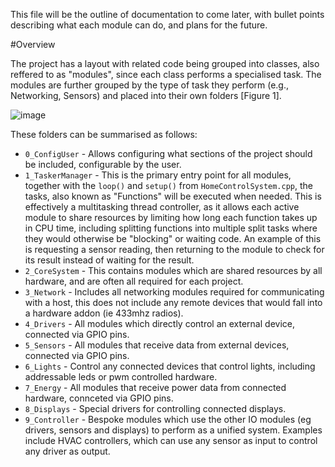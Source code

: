 This file will be the outline of documentation to come later, with bullet points describing what each module can do, and plans for the future.

#Overview

The project has a layout with related code being grouped into classes, also reffered to as "modules", since each class performs a specialised task. The modules are further grouped by the type of task they perform (e.g., Networking, Sensors) and placed into their own folders [Figure 1].

![image](https://user-images.githubusercontent.com/35019746/118504784-bc8c9400-b723-11eb-8e76-422709fb901c.png)

These folders can be summarised as follows:
  * `0_ConfigUser` - Allows configuring what sections of the project should be included, configurable by the user.
  * `1_TaskerManager` - This is the primary entry point for all modules, together with the `loop()` and `setup()` from `HomeControlSystem.cpp`, the tasks, also known as "Functions" will be executed when needed. This is effectively a multitasking thread controller, as it allows each active module to share resources by limiting how long each function takes up in CPU time, including splitting functions into multiple split tasks where they would otherwise be "blocking" or waiting code. An example of this is requesting a sensor reading, then returning to the module to check for its result instead of waiting for the result. 
  * `2_CoreSystem` - This contains modules which are shared resources by all hardware, and are often all required for each project. 
  * `3_Network` - Includes all networking modules required for communicating with a host, this does not include any remote devices that would fall into a hardware addon (ie 433mhz radios).
  * `4_Drivers` - All modules which directly control an external device, connected via GPIO pins.
  * `5_Sensors` - All modules that receive data from external devices, connected via GPIO pins.
  * `6_Lights` - Control any connected devices that control lights, including addressable leds or pwm controlled hardware. 
  * `7_Energy` - All modules that receive power data from connected hardware, connceted via GPIO pins.
  * `8_Displays` - Special drivers for controlling connected displays.
  * `9_Controller` - Bespoke modules which use the other IO modules (eg drivers, sensors and displays) to perform as a unified system. Examples include HVAC controllers, which can use any sensor as input to control any driver as output.
